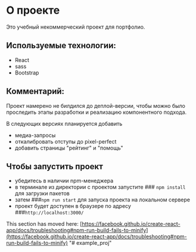 # О проекте
  Это учебный некоммерческий проект для портфолио. 

## Используемые технологии:
  - React
  - sass
  - Bootstrap

## Комментарий:
 Проект намерено не билдился до деплой-версии,
чтобы можно было проследить этапы разработки и
реализацию компонентного подхода.

В следующих версиях планируется добавить
  -  медиа-запросы
  -  откалибровать отступы до pixel-perfect
  -  добавить страницы "рейтинг" и "помощь"
 
## Чтобы запустить проект
- убедитесь в наличии npm-менеджера
- в терминале из директории с проектом запустите ### `npm install` для загрузки пакетов
- затем ###`npm run start` для запуска проекта на локальном сервере
- проект будет доступен в браузере по адресу ###`http://localhost:3000/`

This section has moved here: [https://facebook.github.io/create-react-app/docs/troubleshooting#npm-run-build-fails-to-minify](https://facebook.github.io/create-react-app/docs/troubleshooting#npm-run-build-fails-to-minify)
"# example_proj" 
